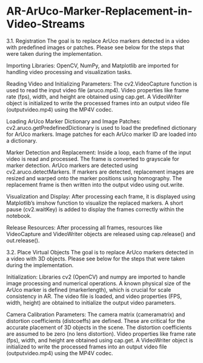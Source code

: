 # AR-ArUco-Marker-Replacement-in-Video-Streams


3.1. Registration
The goal is to replace ArUco markers detected in a video with predefined images or patches. Please see below for the steps that were taken during the implementation.

Importing Libraries: OpenCV, NumPy, and Matplotlib are imported for handling video processing and visualization tasks.

Reading Video and Initializing Parameters: The cv2.VideoCapture function is used to read the input video file (aruco.mp4). Video properties like frame rate (fps), width, and height are obtained using cap.get. A VideoWriter object is initialized to write the processed frames into an output video file (outputvideo.mp4) using the MP4V codec.

Loading ArUco Marker Dictionary and Image Patches: cv2.aruco.getPredefinedDictionary is used to load the predefined dictionary for ArUco markers. Image patches for each ArUco marker ID are loaded into a dictionary.

Marker Detection and Replacement: Inside a loop, each frame of the input video is read and processed. The frame is converted to grayscale for marker detection. ArUco markers are detected using cv2.aruco.detectMarkers. If markers are detected, replacement images are resized and warped onto the marker positions using homography. The replacement frame is then written into the output video using out.write.

Visualization and Display: After processing each frame, it is displayed using Matplotlib’s imshow function to visualize the replaced markers. A short pause (cv2.waitKey) is added to display the frames correctly within the notebook.

Release Resources: After processing all frames, resources like VideoCapture and VideoWriter objects are released using cap.release() and out.release().

3.2. Place Virtual Objects
The goal is to replace ArUco markers detected in a video with 3D objects. Please see below for the steps that were taken during the implementation.

Initialization: Libraries cv2 (OpenCV) and numpy are imported to handle image processing and numerical operations. A known physical size of the ArUco marker is defined (markerlength), which is crucial for scale consistency in AR. The video file is loaded, and video properties (FPS, width, height) are obtained to initialize the output video parameters.

Camera Calibration Parameters: The camera matrix (cameramatrix) and distortion coefficients (distcoeffs) are defined. These are critical for the accurate placement of 3D objects in the scene. The distortion coefficients are assumed to be zero (no lens distortion). Video properties like frame rate (fps), width, and height are obtained using cap.get. A VideoWriter object is initialized to write the processed frames into an output video file (outputvideo.mp4) using the MP4V codec.


